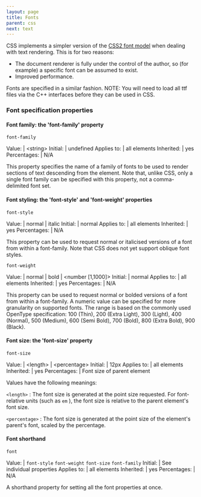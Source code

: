 ```yaml
---
layout: page
title: Fonts
parent: css
next: text
---
```


CSS implements a simpler version of the [CSS2 font model](http://www.w3.org/TR/REC-CSS2/fonts.html) when dealing with text rendering. This is for two reasons:

* The document renderer is fully under the control of the author, so (for example) a specific font can be assumed to exist.
* Improved performance. 

Fonts are specified in a similar fashion.
NOTE: You will need to load all ttf files via the C++ interfaces before they can be used in CSS.

### Font specification properties

#### Font family: the 'font-family' property


`font-family`

Value: | \<string\>
Initial: | undefined
Applies to: | all elements
Inherited: | yes
Percentages: | N/A

This property specifies the name of a family of fonts to be used to render sections of text descending from the element. Note that, unlike CSS, only a single font family can be specified with this property, not a comma-delimited font set.

#### Font styling: the 'font-style' and 'font-weight' properties

`font-style`

Value: | normal \| italic
Initial: | normal
Applies to: | all elements
Inherited: | yes
Percentages: | N/A

This property can be used to request normal or italicised versions of a font from within a font-family. Note that CSS does not yet support oblique font styles.

`font-weight`


Value: | normal \| bold \| \<number \[1,1000\]\>
Initial: | normal
Applies to: | all elements
Inherited: | yes
Percentages: | N/A

This property can be used to request normal or bolded versions of a font from within a font-family. A numeric value can be specified for more granularity on supported fonts. The range is based on the commonly used OpenType specification: 100 (Thin), 200 (Extra Light), 300 (Light), 400 (Normal), 500 (Medium), 600 (Semi Bold), 700 (Bold), 800 (Extra Bold), 900 (Black).

#### Font size: the 'font-size' property


`font-size`

Value: | \<length\> \| \<percentage\>
Initial: | 12px
Applies to: | all elements
Inherited: | yes
Percentages: | Font size of parent element

Values have the following meanings:

`<length>` 
: The font size is generated at the point size requested. For font-relative units (such as `em` ), the font size is relative to the parent element's font size.

`<percentage>` 
: The font size is generated at the point size of the element's parent's font, scaled by the percentage. 


#### Font shorthand


`font`

Value: | `font-style` `font-weight` `font-size` `font-family`
Initial: | See individual properties
Applies to: | all elements
Inherited: | yes
Percentages: | N/A

A shorthand property for setting all the font properties at once.
